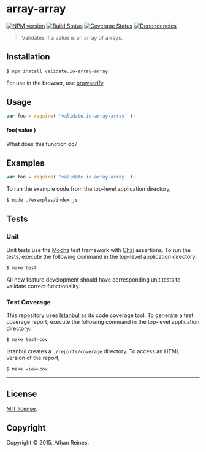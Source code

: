 array-array
===
[![NPM version][npm-image]][npm-url] [![Build Status][travis-image]][travis-url] [![Coverage Status][coveralls-image]][coveralls-url] [![Dependencies][dependencies-image]][dependencies-url]

> Validates if a value is an array of arrays.


## Installation

``` bash
$ npm install validate.io-array-array
```

For use in the browser, use [browserify](https://github.com/substack/node-browserify).


## Usage

``` javascript
var foo = require( 'validate.io-array-array' );
```

#### foo( value )

What does this function do?


## Examples

``` javascript
var foo = require( 'validate.io-array-array' );
```

To run the example code from the top-level application directory,

``` bash
$ node ./examples/index.js
```


## Tests

### Unit

Unit tests use the [Mocha](http://mochajs.org) test framework with [Chai](http://chaijs.com) assertions. To run the tests, execute the following command in the top-level application directory:

``` bash
$ make test
```

All new feature development should have corresponding unit tests to validate correct functionality.


### Test Coverage

This repository uses [Istanbul](https://github.com/gotwarlost/istanbul) as its code coverage tool. To generate a test coverage report, execute the following command in the top-level application directory:

``` bash
$ make test-cov
```

Istanbul creates a `./reports/coverage` directory. To access an HTML version of the report,

``` bash
$ make view-cov
```


---
## License

[MIT license](http://opensource.org/licenses/MIT). 


## Copyright

Copyright &copy; 2015. Athan Reines.


[npm-image]: http://img.shields.io/npm/v/validate.io-array-array.svg
[npm-url]: https://npmjs.org/package/validate.io-array-array

[travis-image]: http://img.shields.io/travis/validate-io/array-array/master.svg
[travis-url]: https://travis-ci.org/validate-io/array-array

[coveralls-image]: https://img.shields.io/coveralls/validate-io/array-array/master.svg
[coveralls-url]: https://coveralls.io/r/validate-io/array-array?branch=master

[dependencies-image]: http://img.shields.io/david/validate-io/array-array.svg
[dependencies-url]: https://david-dm.org/validate-io/array-array

[dev-dependencies-image]: http://img.shields.io/david/dev/validate-io/array-array.svg
[dev-dependencies-url]: https://david-dm.org/dev/validate-io/array-array

[github-issues-image]: http://img.shields.io/github/issues/validate-io/array-array.svg
[github-issues-url]: https://github.com/validate-io/array-array/issues
